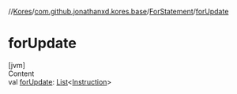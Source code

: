 //[Kores](../../index.md)/[com.github.jonathanxd.kores.base](../index.md)/[ForStatement](index.md)/[forUpdate](for-update.md)



# forUpdate  
[jvm]  
Content  
val [forUpdate](for-update.md): [List](https://kotlinlang.org/api/latest/jvm/stdlib/kotlin.collections/-list/index.html)<[Instruction](../../com.github.jonathanxd.kores/-instruction/index.md)>  



